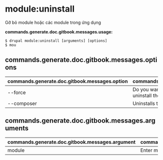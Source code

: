# module:uninstall
Gỡ bỏ module hoặc các module trong ứng dụng

**commands.generate.doc.gitbook.messages.usage:**
```
$ drupal module:uninstall [arguments] [options]
$ mou  
```

## commands.generate.doc.gitbook.messages.options
commands.generate.doc.gitbook.messages.option | commands.generate.doc.gitbook.messages.details
-------|-------------
--force | Do you want to ignore dependencies and forcefully uninstall the module?
--composer | Uninstalls the module using Composer

## commands.generate.doc.gitbook.messages.arguments
commands.generate.doc.gitbook.messages.argument | commands.generate.doc.gitbook.messages.details
---------|-------------
module | Enter module name
